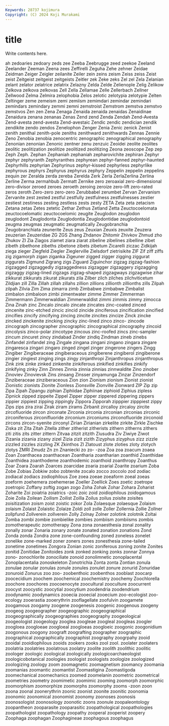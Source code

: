 ```yaml
---
Keywords: 28737 kojimura
Copyright: (C) 2024 Koji Murakami
---
```


# title

Write contents here.



ah zedoaries zedoary zeds
zee Zeeba Zeebrugge zeed zeekoe Zeeland Zeelander Zeeman Zeena zees
Zeffirelli Zeguha Zehe zehner Zeidae Zeidman Zeiger Zeigler zeilanite Zeiler
zein zeins zeism Zeiss zeiss Zeist zeist Zeitgeist zeitgeist zeitgeists
Zeitler zek Zeke zeks Zel zel Zela Zelanian zelant zelator
zelatrice zelatrix Zelazny Zelda Zelde Zelienople Zelig Zelikow Zelkova zelkova
zelkovas Zell Zella Zellamae Zelle Zellerbach Zellner Zellwood Zelma Zelmira
zelophobia Zelos zelotic zelotypia zelotypie Zelten Zeltinger zeme zemeism zemi
zemiism zemimdari zemindar zemindari zemindars zemindary zemmi zemni zemstroist Zemstrom
zemstva zemstvo zemstvos Zen zen Zena Zenaga Zenaida zenaida zenaidas
Zenaidinae Zenaidura zenana zenanas Zenas Zend zend Zenda Zendah Zend-Avesta
Zend-avesta zend-avesta Zend-avestaic Zendic zendic zendician zendik zendikite zendo zendos
Zenelophon Zenger Zenia Zenic zenick Zenist zenith zenithal zenith-pole zeniths
zenithward zenithwards Zennas Zennie Zeno Zenobia zenobia zenocentric zenographic zenographical
zenography Zenonian zenonian Zenonic zentner zenu zenzuic Zeoidei zeolite zeolites
zeolitic zeolitization zeolitize zeolitized zeolitizing Zeona zeoscope Zep zep Zeph
Zeph. Zephan Zephaniah zephaniah zepharovichite zephiran Zephyr zephyr zephyranth Zephyranthes
zephyrean zephyr-fanned zephyr-haunted Zephyrhills zephyrian Zephyrinus zephyr-kissed zephyrless zephyrlike zephyrous
zephyrs Zephyrus zephyrus zephyry Zeppelin zeppelin zeppelins zequin zer Zeralda
zerda zereba Zerelda Zerk Zerla ZerlaZerlina Zerlina Zerline Zerma zermahbub
Zermatt Zernike zero zeroaxial zero-dimensional zero-divisor zeroed zeroes zeroeth zeroing
zeroize zero-lift zero-rated zeros zeroth Zero-zero zero-zero Zerubbabel zerumbet Zervan
Zervanism Zervanite zest zested zestful zestfully zestfulness zestfulnesses zestier zestiest
zestiness zesting zestless zests zesty ZETA Zeta zeta zetacism Zetana
zetas Zetes zetetic Zethar Zethus Zetland Zetta Zeuctocoelomata zeuctocoelomatic zeuctocoelomic
zeugite Zeuglodon zeuglodon zeuglodont Zeuglodonta Zeuglodontia Zeuglodontidae zeuglodontoid zeugma zeugmas
zeugmatic zeugmatically Zeugobranchia Zeugobranchiata zeunerite Zeus zeus Zeuxian Zeuxis zeuxite
Zeuzera zeuzerian Zeuzeridae ZG ZGS Zhang Zhdanov Zhitomir Zhivkov Zhmud
zho Zhukov ZI Zia Ziagos ziamet ziara ziarat zibeline zibelines
zibelline zibet zibeth zibethone zibeths zibetone zibets zibetum Zicarelli ziczac
Zidkijah ziega zieger Ziegfeld Ziegler Zieglerville Zielsdorf zietrisikite ZIF Zif
ziff ziffs zig zigamorph zigan ziganka Zigeuner zigged zigger zigging
ziggurat ziggurats Zigmund Zigrang zigs Ziguard Ziguinchor zigzag zigzag-fashion zigzagged
zigzaggedly zigzaggedness zigzagger zigzaggery zigzagging zigzaggy zigzag-lined zigzags zigzag-shaped zigzagways
zigzagwise zihar zikkurat zikkurats zikurat zikurats zila Zilber zilch zilches
zilchviticetum Zildjian zill Zilla Zillah zillah zillahs zillion zillions zillionth
zillionths zills Zilpah zilpah Zilvia Zim Zima zimarra zimb Zimbabwe
zimbabwe Zimbalist zimbalon zimbaloon zimbi zimentwater zimme Zimmer Zimmerman Zimmermann
Zimmerwaldian Zimmerwaldist zimmi zimmis zimmy zimocca Zina Zinah zinc Zincalo
zincalo zincate zincates zinc-coated zinced zincenite zinc-etched zincic zincid zincide
zinciferous zincification zincified zincifies zincify zincifying zincing zincite zincites zincize
Zinck zincke zincked zinckenite zincking zincky zinc-lined zinco zinco- zincode
zincograph zincographer zincographic zincographical zincography zincoid zincolysis zinco-polar zincotype zincous
zinc-roofed zincs zinc-sampler zincum zincuret zincy zindabad Zinder zindiq Zindman
zineb zinebs Zinfandel zinfandel zing Zingale zingana zingani zingano zingara
zingare zingaresca zingari zingaro zinged zingel zinger zingerone zingers Zingg
Zingiber Zingiberaceae zingiberaceous zingiberene zingiberol zingiberone zingier zingiest zinging zings
zingy zinjanthropi Zinjanthropus zinjanthropus Zink zink zinke zinked zinkenite zinkiferous
zinkified zinkifies zinkify zinkifying zinky Zinn Zinnes Zinnia zinnia zinnias
zinnwaldite Zino zinober Zinoviev Zinovievsk Zins zinsang Zinsser zinyamunga Zinzar
Zinzendorf Zinziberaceae zinziberaceous Zion zion Zionism zionism Zionist zionist Zionistic
zionists Zionite Zionless Zionsville Zionville Zionward ZIP Zip zip Zipa
Zipah Zipangu ziphian Ziphiidae Ziphiinae ziphioid Ziphius zipless Zipnick zipped
zippeite Zippel Zipper zipper zippered zippering zippers zippier zippiest zipping
zippingly Zippora Zipporah zipppier zipppiest zippy Zips zips zira zirai
Zirak ziram zirams Zirbanit zircalloy zircaloy zircite zircofluoride zircon zirconate
Zirconia zirconia zirconian zirconias zirconic zirconiferous zirconifluoride zirconium zirconiums zirconofluoride
zirconoid zircons zircon-syenite zirconyl Zirian Zirianian zirkelite zirkite Zirkle Zischke
Ziska zit Zita Zitah Zitella zither zitherist zitherists zithern zitherns
zithers ziti zitis zits zitter zittern Zitvaa zitzit zitzith Ziusudra
Ziv Ziwiye Ziwot Zizania zizania zizany zizel Zizia zizit zizith
Zizyphus zizyphus zizz zizzle zizzled zizzles zizzling ZK Zkinthos Zl
Zlatoust zlote zloties zloty zlotych zlotys ZMRI Zmudz Zn zn
Znaniecki zo zo- -zoa Zoa zoa zoacum zoaea Zoan Zoanthacea
zoanthacean Zoantharia zoantharian zoanthid Zoanthidae Zoanthidea zoanthodeme zoanthodemic zoanthoid zoanthropy
Zoanthus Zoar Zoara Zoarah Zoarces zoarcidae zoaria zoarial Zoarite zoarium
Zoba Zobe Zobias Zobkiw zobo zobtenite zocalo zocco zoccolo zod
zodiac zodiacal zodiacs zodiophilous Zoe zoea zoeae zoeaform zoeal zoeas
zoeform zoehemera zoehemerae Zoeller Zoellick Zoes zoetic zoetrope zoetropic Zoffany
zoftig zogan zogo Zoha Zohak Zohar Zohara Zoharist Zoharite Zoi
zoiatria zoiatrics -zoic zoic zoid zoidiophilous zoidogamous Zoie Zoila Zoilean
Zoilism Zoilist Zoilla Zoilus zoilus zoisite zoisites zoisitization zoism zoist
zoistic zokor Zola Zolaesque zolaesque Zolaism zolaism Zolaist Zolaistic Zolaize
Zoldi zoll zolle Zoller Zollernia Zollie Zollner zollpfund Zollverein zollverein
Zolly Zolnay Zolner zolotink zolotnik Zoltai Zomba zombi zombie zombielike
zombies zombiism zombiisms zombis zomotherapeutic zomotherapy Zona zona zonaesthesia zonal
zonality zonally zonar Zonaria zonary zonate zonated zonation zonations Zond
Zonda zonda Zondra zone zone-confounding zoned zoneless zonelet zonelike zone-marked
zoner zoners zones zonesthesia zone-tailed zonetime zonetimes Zongora Zonian zonic
zoniferous zoning zonite Zonites zonitid Zonitidae Zonitoides zonk zonked zonking
zonks zonnar Zonnya zono- zonochlorite zonociliate zonoid zonolimnetic zonoplacental Zonoplacentalia
zonoskeleton Zonotrichia Zonta zonta Zontian zonula zonulae zonular zonulas zonule
zonules zonulet zonure zonurid Zonuridae zonuroid Zonurus zoo zoo- zoobenthoic
zoobenthos zooblast zoocarp zoocecidium zoochem zoochemical zoochemistry zoochemy Zoochlorella zoochore
zoochores zoocoenocyte zoocultural zooculture zoocurrent zoocyst zoocystic zoocytial zoocytium zoodendria
zoodendrium zoodynamic zoodynamics zooecia zooecial zooecium zoo-ecologist zoo-ecology zooerastia zooerythrin
zooflagellate zoofulvin zoogamete zoogamous zoogamy zoogene zoogenesis zoogenic zoogenous zoogeny
zoogeog zoogeographer zoogeographic zoogeographical zoogeographically zoogeographies zoogeography zoogeological zoogeologist zoogeology
zooglea zoogleae zoogleal zoogleas zoogler zoogloea zoogloeae zoogloeal zoogloeas zoogloeic
zoogonic zoogonidium zoogonous zoogony zoograft zoografting zoographer zoographic zoographical zoographically
zoographist zoography zoogrpahy zooid zooidal zooidiophilous zooids zookers zooks zool
zool. zoolater zoolaters zoolatria zoolatries zoolatrous zoolatry zoolite zoolith zoolithic
zoolitic zoologer zoologic zoological zoologically zoologicoarchaeologist zoologicobotanical zoologies zoologist zoologists
zoologize zoologized zoologizing zoology zoom zoomagnetic zoomagnetism zoomancy zoomania zoomanias
zoomantic zoomantist Zoomastigina Zoomastigoda zoomechanical zoomechanics zoomed zoomelanin zoometric zoometrical
zoometries zoometry zoomimetic zoomimic zooming zoomorph zoomorphic zoomorphism zoomorphize zoomorphs
zoomorphy zooms -zoon zoon zoona zoonal zoonerythrin zoonic zoonist zoonite
zoonitic zoonomia zoonomic zoonomical zoonomist zoonomy zoonoses zoonosis zoonosologist zoonosology
zoonotic zoons zoonule zoopaleontology zoopantheon zooparasite zooparasitic zoopathological zoopathologies zoopathologist
zoopathology zoopathy zooperal zooperist zoopery Zoophaga zoophagan Zoophagineae zoophagous zoophagus

